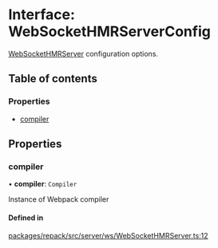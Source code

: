 # Interface: WebSocketHMRServerConfig

[WebSocketHMRServer](../classes/WebSocketHMRServer.md) configuration options.

## Table of contents

### Properties

- [compiler](./WebSocketHMRServerConfig.md#compiler)

## Properties

### compiler

• **compiler**: `Compiler`

Instance of Webpack compiler

#### Defined in

[packages/repack/src/server/ws/WebSocketHMRServer.ts:12](https://github.com/callstack/repack/blob/a78f6b9/packages/repack/src/server/ws/WebSocketHMRServer.ts#L12)
